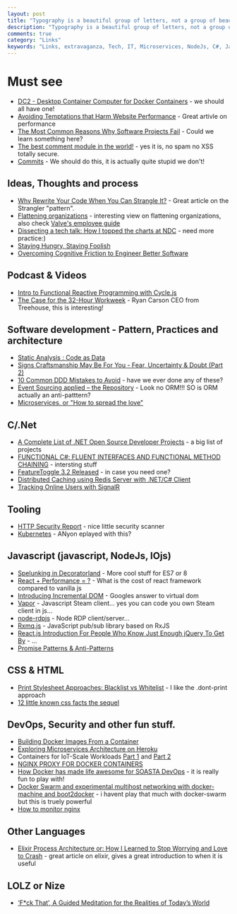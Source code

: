 ```yaml
---
layout: post
title: "Typography is a beautiful group of letters, not a group of beautiful letters."
description: "Typography is a beautiful group of letters, not a group of beautiful letters."
comments: true
category: "Links"
keywords: "Links, extravaganza, Tech, IT, Microservices, NodeJs, C#, Javascript, Solution architecture"
---
```

#  Must see #
  * [DC2 - Desktop Container Computer for Docker Containers](https://www.kickstarter.com/projects/dickhardt/dc2-desktop-container-computer-for-docker-containe) - we should all have one!
  * [Avoiding Temptations that Harm Website Performance](http://www.bbinto.me/learning/avoiding-temptations-that-harm-website-performance/) - Great artivle on performance
  * [The Most Common Reasons Why Software Projects Fail](http://www.infoq.com/articles/software-failure-reasons) - Could we learn something here?
  * [The best comment module in the world!](https://github.com/tessalt/echo-chamber-js/blob/master/readme.md) - yes it is, no spam no XSS totally secure.
  * [Commits](https://lolcommits.github.io/) - We should do this, it is actually quite stupid we don't!


##  Ideas, Thoughts and process ##
 * [Why Rewrite Your Code When You Can Strangle It?](http://blog.hellosign.com/why-rewrite-your-code-when-you-can-strangle-it) - Great article on the Strangler "pattern".
 * [Flattening organizations](http://radar.oreilly.com/2015/07/flattening-organizations.html) - interesting view on flattening organizations, also check [Valve's employee guide](http://www.valvesoftware.com/company/Valve_Handbook_LowRes.pdf) 
 * [Dissecting a tech talk: How I topped the charts at NDC](http://www.troyhunt.com/2015/07/dissecting-tech-talk-how-i-topped.html) - need more practice:)
 * [Staying Hungry, Staying Foolish](http://rob.conery.io/2015/01/24/staying-foolish/)
 * [Overcoming Cognitive Friction to Engineer Better Software](http://www.stickyminds.com/article/overcoming-cognitive-friction-engineer-better-software)


##  Podcast & Videos ##
 * [Intro to Functional Reactive Programming with Cycle.js](https://www.youtube.com/watch?v=6_ETUyh0tns&feature=youtu.be)
 * [The Case for the 32-Hour Workweek](http://www.theatlantic.com/video/index/396527/case-32-hour-workweek/) - Ryan Carson CEO from Treehouse, this is interesting!
 
##  Software development - Pattern, Practices and architecture ##
  * [Static Analysis : Code as Data](http://blog.ndepend.com/static-analysis-code-as-data/)
  * [Signs Craftsmanship May Be For You - Fear, Uncertainty & Doubt (Part 2)](http://www.infragistics.com/community/blogs/erikdietrich/archive/2015/07/08/signs-craftsmanship-may-be-for-you-fear-uncertainty-amp-doubt-part-2.aspx)
  * [10 Common DDD Mistakes to Avoid](http://www.infoq.com/news/2015/07/ddd-mistakes) - have we ever done any of these?
  * [Event Sourcing applied – the Repository](https://lostechies.com/gabrielschenker/2015/07/13/event-sourcing-applied-the-repository/) - Look no ORM!!! SO is ORM actually an anti-patttern?
  * [Microservices, or "How to spread the love"](http://www.westerndevs.com/microservices-or-how-to-spread-the-love/)


##  C/.Net ##
  * [A Complete List of .NET Open Source Developer Projects](http://scottge.net/2015/07/08/a-complete-list-of-net-open-source-developer-projects/) - a big list of projects
  * [FUNCTIONAL C#: FLUENT INTERFACES AND FUNCTIONAL METHOD CHAINING](http://davefancher.com/2015/06/14/functional-c-fluent-interfaces-and-functional-method-chaining/) - intersting stuff
  * [FeatureToggle 3.2 Released](http://dontcodetired.com/blog/post/FeatureToggle-32-Released.aspx) - in case you need one?
  * [Distributed Caching using Redis Server with .NET/C# Client](http://www.codeproject.com/Articles/636730/Distributed-Caching-using-Redis)
  * [Tracking Online Users with SignalR](https://www.simple-talk.com/dotnet/asp.net/tracking-online-users-with-signalr/)

##  Tooling  ##
  * [HTTP Security Report](https://httpsecurityreport.com/) - nice little security scanner
  * [Kubernetes](http://kubernetes.io/gettingstarted/) - ANyon eplayed with this?


##  Javascript (javascript, NodeJs, IOjs) ##
  * [Spelunking in Decoratorland](https://aerotwist.com/blog/spelunking-in-decoratorland/) - More cool stuff for ES7 or 8
  * [React + Performance = ?](https://aerotwist.com/blog/react-plus-performance-equals-what/) - What is the cost of react framework compared to vanilla js
  * [Introducing Incremental DOM](https://medium.com/google-developers/introducing-incremental-dom-e98f79ce2c5f) - Googles answer to virtual dom
  * [Vapor](https://github.com/scholtzm/vapor) - Javascript Steam client... yes you can code you own Steam client in js...
  * [node-rdpjs](https://github.com/citronneur/node-rdpjs) - Node RDP client/server...
  * [Rxmq.js](https://github.com/rxmqjs/rxmq.js) - JavaScript pub/sub library based on RxJS
  * [React.js Introduction For People Who Know Just Enough jQuery To Get By](http://reactfordesigners.com/labs/reactjs-introduction-for-people-who-know-just-enough-jquery-to-get-by/) - ...
  * [Promise Patterns & Anti-Patterns](http://www.datchley.name/promise-patterns-anti-patterns/)


##  CSS & HTML ##
 * [Print Stylesheet Approaches: Blacklist vs Whitelist](https://css-tricks.com/print-stylesheet-approaches-blacklist-vs-whitelist/) - I like the .dont-print approach
 * [12 little known css facts the sequel](http://www.sitepoint.com/12-little-known-css-facts-the-sequel/)

##  DevOps, Security and other fun stuff.  ##
 * [Building Docker Images From a Container](http://www.developer.com/design/building-docker-images-from-a-container.html)
 * [Exploring Microservices Architecture on Heroku](http://www.javacodegeeks.com/2015/07/exploring-microservices-architecture-on-heroku.html)
 * Containers for IoT-Scale Workloads  [Part 1](https://blog.samsungsami.io/data/architecture/2015/07/07/containers-for-iot-scale-workloads-part-1.html) and [Part 2](https://blog.samsungsami.io/data/architecture/2015/07/13/containers-for-iot-scale-workloads-part-2.html)
 * [NGINX PROXY FOR DOCKER CONTAINERS](http://blog.danivovich.com/2015/07/09/nginx-proxy-for-docker-containers/)
 * [How Docker has made life awesome for SOASTA DevOps](http://www.soasta.com/blog/docker-awesome-devops/) - it is really fun to play with!
 * [Docker Swarm and experimental multihost networking with docker-machine and boot2docker](http://sirile.github.io/2015/07/15/docker-swarm-and-experimental-multihost-networking-with-docker-machine-and-boot2docker.html) - i havent play that much with docker-swarm but this is truely powerful
 * [How to monitor nginx](https://www.datadoghq.com/blog/how-to-monitor-nginx/)


##  Other Languages ##
  * [Elixir Process Architecture or: How I Learned to Stop Worrying and Love to Crash](http://engineering-blog.alphasights.com/how-i-learned-to-stop-worrying-and-learned-to-love-the-crash/) - great article on elixir, gives a great introduction to when it is useful

##  LOLZ or Nize ##
 * [‘F*ck That’, A Guided Meditation for the Realities of Today’s World](http://laughingsquid.com/fck-that-a-guided-meditation-for-the-realities-of-todays-world/)

